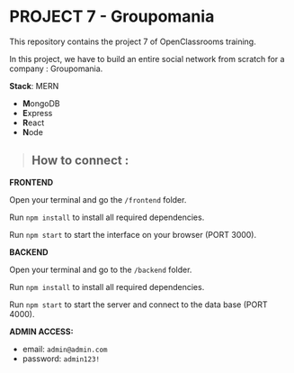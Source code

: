 # PROJECT 7 - Groupomania

This repository contains the project 7 of OpenClassrooms training.

In this project, we have to build an entire social network from scratch for a company : Groupomania.

**Stack**: MERN

- **M**ongoDB
- **E**xpress
- **R**eact
- **N**ode

>## How to connect :

**FRONTEND**

Open your terminal and go the  `/frontend` folder.

Run `npm install` to install all required dependencies.

Run `npm start` to start the interface on your browser (PORT 3000).

**BACKEND**

Open your terminal and go to the `/backend` folder.

Run `npm install` to install all required dependencies.

Run `npm start` to start the server and connect to the data base (PORT 4000).

**ADMIN ACCESS:**

- email: `admin@admin.com`
- password: `admin123!`